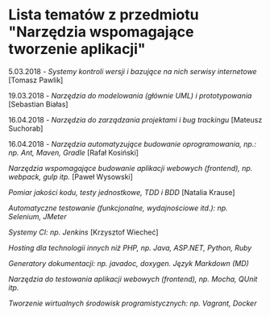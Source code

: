 ﻿# Lista tematów z przedmiotu "Narzędzia wspomagające tworzenie aplikacji"

5.03.2018 - *Systemy kontroli wersji i bazujące na nich serwisy internetowe* [Tomasz Pawlik]

19.03.2018 - *Narzędzia do modelowania (głównie UML) i prototypowania* [Sebastian Białas]

16.04.2018 - *Narzędzia do zarządzania projektami i bug trackingu* [Mateusz Suchorab]

16.04.2018 - *Narzędzia automatyzujące budowanie oprogramowania, np.: np. Ant, Maven, Gradle* [Rafał Kosiński]

*Narzędzia wspomagające budowanie aplikacji webowych (frontend), np. webpack, gulp itp.* [Paweł Wysowski]

*Pomiar jakości kodu, testy jednostkowe, TDD i BDD* [Natalia Krause]

*Automatyczne testowanie (funkcjonalne, wydajnościowe itd.): np. Selenium, JMeter*

*Systemy CI: np. Jenkins* [Krzysztof Wiecheć]

*Hosting dla technologii innych niż PHP, np. Java, ASP.NET, Python, Ruby*

*Generatory dokumentacji: np. javadoc, doxygen. Język Markdown (MD)*

*Narzędzia do testowania aplikacji webowych (frontend), np. Mocha, QUnit itp.*

*Tworzenie wirtualnych środowisk programistycznych: np. Vagrant, Docker*



